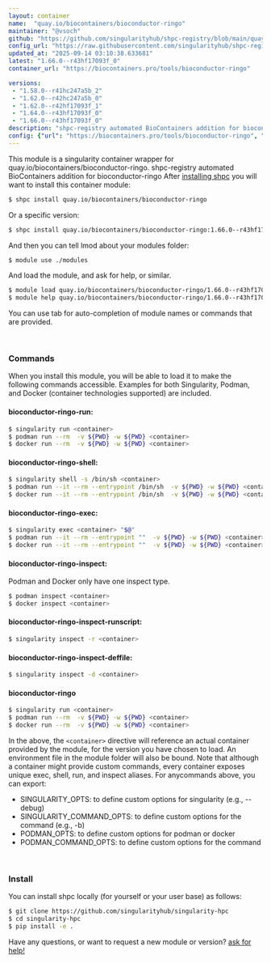 ```yaml
---
layout: container
name:  "quay.io/biocontainers/bioconductor-ringo"
maintainer: "@vsoch"
github: "https://github.com/singularityhub/shpc-registry/blob/main/quay.io/biocontainers/bioconductor-ringo/container.yaml"
config_url: "https://raw.githubusercontent.com/singularityhub/shpc-registry/main/quay.io/biocontainers/bioconductor-ringo/container.yaml"
updated_at: "2025-09-14 03:10:38.633681"
latest: "1.66.0--r43hf17093f_0"
container_url: "https://biocontainers.pro/tools/bioconductor-ringo"

versions:
 - "1.58.0--r41hc247a5b_2"
 - "1.62.0--r42hc247a5b_0"
 - "1.62.0--r42hf17093f_1"
 - "1.64.0--r43hf17093f_0"
 - "1.66.0--r43hf17093f_0"
description: "shpc-registry automated BioContainers addition for bioconductor-ringo"
config: {"url": "https://biocontainers.pro/tools/bioconductor-ringo", "maintainer": "@vsoch", "description": "shpc-registry automated BioContainers addition for bioconductor-ringo", "latest": {"1.66.0--r43hf17093f_0": "sha256:88562c01c4824b671b578349d7400817fcd13262e1ce01eadf4fb073b9bc0e51"}, "tags": {"1.58.0--r41hc247a5b_2": "sha256:8f603485d5b697eaddf87c843a3178ab7755af338d54320b8497a15555be81b8", "1.62.0--r42hc247a5b_0": "sha256:021f05a4eb178943a1b1ce1477b4edf5b6bf1898e8968bbd276ca1c1a15f2455", "1.62.0--r42hf17093f_1": "sha256:53b0f8204c500f93926b92691a369cba901db0abedce20457ab4980e0e00fbe1", "1.64.0--r43hf17093f_0": "sha256:664ad1ca10445aa099849b93dd0867b35c21b11c4942bcd877a78732d72f427c", "1.66.0--r43hf17093f_0": "sha256:88562c01c4824b671b578349d7400817fcd13262e1ce01eadf4fb073b9bc0e51"}, "docker": "quay.io/biocontainers/bioconductor-ringo"}
---
```


This module is a singularity container wrapper for quay.io/biocontainers/bioconductor-ringo.
shpc-registry automated BioContainers addition for bioconductor-ringo
After [installing shpc](#install) you will want to install this container module:


```bash
$ shpc install quay.io/biocontainers/bioconductor-ringo
```

Or a specific version:

```bash
$ shpc install quay.io/biocontainers/bioconductor-ringo:1.66.0--r43hf17093f_0
```

And then you can tell lmod about your modules folder:

```bash
$ module use ./modules
```

And load the module, and ask for help, or similar.

```bash
$ module load quay.io/biocontainers/bioconductor-ringo/1.66.0--r43hf17093f_0
$ module help quay.io/biocontainers/bioconductor-ringo/1.66.0--r43hf17093f_0
```

You can use tab for auto-completion of module names or commands that are provided.

<br>

### Commands

When you install this module, you will be able to load it to make the following commands accessible.
Examples for both Singularity, Podman, and Docker (container technologies supported) are included.

#### bioconductor-ringo-run:

```bash
$ singularity run <container>
$ podman run --rm  -v ${PWD} -w ${PWD} <container>
$ docker run --rm  -v ${PWD} -w ${PWD} <container>
```

#### bioconductor-ringo-shell:

```bash
$ singularity shell -s /bin/sh <container>
$ podman run --it --rm --entrypoint /bin/sh  -v ${PWD} -w ${PWD} <container>
$ docker run --it --rm --entrypoint /bin/sh  -v ${PWD} -w ${PWD} <container>
```

#### bioconductor-ringo-exec:

```bash
$ singularity exec <container> "$@"
$ podman run --it --rm --entrypoint ""  -v ${PWD} -w ${PWD} <container> "$@"
$ docker run --it --rm --entrypoint ""  -v ${PWD} -w ${PWD} <container> "$@"
```

#### bioconductor-ringo-inspect:

Podman and Docker only have one inspect type.

```bash
$ podman inspect <container>
$ docker inspect <container>
```

#### bioconductor-ringo-inspect-runscript:

```bash
$ singularity inspect -r <container>
```

#### bioconductor-ringo-inspect-deffile:

```bash
$ singularity inspect -d <container>
```



#### bioconductor-ringo

```bash
$ singularity run <container>
$ podman run --rm  -v ${PWD} -w ${PWD} <container>
$ docker run --rm  -v ${PWD} -w ${PWD} <container>
```


In the above, the `<container>` directive will reference an actual container provided
by the module, for the version you have chosen to load. An environment file in the
module folder will also be bound. Note that although a container
might provide custom commands, every container exposes unique exec, shell, run, and
inspect aliases. For anycommands above, you can export:

 - SINGULARITY_OPTS: to define custom options for singularity (e.g., --debug)
 - SINGULARITY_COMMAND_OPTS: to define custom options for the command (e.g., -b)
 - PODMAN_OPTS: to define custom options for podman or docker
 - PODMAN_COMMAND_OPTS: to define custom options for the command

<br>

### Install

You can install shpc locally (for yourself or your user base) as follows:

```bash
$ git clone https://github.com/singularityhub/singularity-hpc
$ cd singularity-hpc
$ pip install -e .
```

Have any questions, or want to request a new module or version? [ask for help!](https://github.com/singularityhub/singularity-hpc/issues)